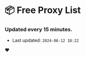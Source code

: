 # :package: Free Proxy List
### Updated every 15 minutes.

- Last updated: `2024-06-12 18:22`

:heart:
